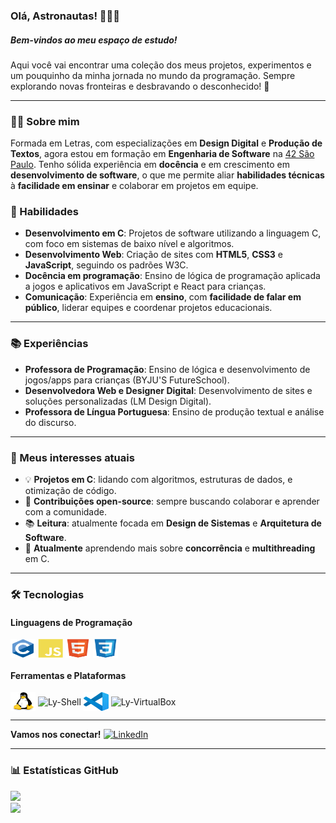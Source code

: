 ### Olá, Astronautas! 🖖👩‍🚀

##### Bem-vindos ao meu espaço de estudo!

Aqui você vai encontrar uma coleção dos meus projetos, experimentos e um pouquinho da minha jornada no mundo da programação. Sempre explorando novas fronteiras e desbravando o desconhecido! 🚀

---

### 👩‍💻 Sobre mim

Formada em Letras, com especializações em **Design Digital** e **Produção de Textos**, agora estou em formação em **Engenharia de Software** na [42 São Paulo](https://www.42sp.org.br/). Tenho sólida experiência em **docência** e em crescimento em **desenvolvimento de software**, o que me permite aliar **habilidades técnicas** à **facilidade em ensinar** e colaborar em projetos em equipe.

### 🚀 Habilidades

- **Desenvolvimento em C**: Projetos de software utilizando a linguagem C, com foco em sistemas de baixo nível e algoritmos.
- **Desenvolvimento Web**: Criação de sites com **HTML5**, **CSS3** e **JavaScript**, seguindo os padrões W3C.
- **Docência em programação**: Ensino de lógica de programação aplicada a jogos e aplicativos em JavaScript e React para crianças.
- **Comunicação**: Experiência em **ensino**, com **facilidade de falar em público**, liderar equipes e coordenar projetos educacionais.

---

### 📚 Experiências

- **Professora de Programação**: Ensino de lógica e desenvolvimento de jogos/apps para crianças (BYJU'S FutureSchool).
- **Desenvolvedora Web e Designer Digital**: Desenvolvimento de sites e soluções personalizadas (LM Design Digital).
- **Professora de Língua Portuguesa**: Ensino de produção textual e análise do discurso.

---

### 🌟 Meus interesses atuais

- 💡 **Projetos em C**: lidando com algoritmos, estruturas de dados, e otimização de código.
- 🚀 **Contribuições open-source**: sempre buscando colaborar e aprender com a comunidade.
- 📚 **Leitura**: atualmente focada em **Design de Sistemas** e **Arquitetura de Software**.
- 🌱 **Atualmente** aprendendo mais sobre **concorrência** e **multithreading** em C.

---

### 🛠️ Tecnologias

#### Linguagens de Programação
<div style="display: inline_block">
  <img align="center" alt="Ly-C" height="30" width="40" src="https://raw.githubusercontent.com/devicons/devicon/master/icons/c/c-original.svg">
  <img align="center" alt="Ly-Js" height="30" width="40" src="https://raw.githubusercontent.com/devicons/devicon/master/icons/javascript/javascript-plain.svg">
  <img align="center" alt="Ly-HTML" height="30" width="40" src="https://raw.githubusercontent.com/devicons/devicon/master/icons/html5/html5-original.svg">
  <img align="center" alt="Ly-CSS" height="30" width="40" src="https://raw.githubusercontent.com/devicons/devicon/master/icons/css3/css3-original.svg">
</div>

#### Ferramentas e Plataformas
<div style="display: inline_block">
  <img align="center" alt="Ly-Linux" height="30" width="40" src="https://raw.githubusercontent.com/devicons/devicon/master/icons/linux/linux-original.svg">
  <img align="center" alt="Ly-Shell" height="30" width="40" src="https://www.vectorlogo.zone/logos/gnu_bash/gnu_bash-icon.svg">
  <img align="center" alt="Ly-VSCode" height="30" width="40" src="https://raw.githubusercontent.com/devicons/devicon/master/icons/vscode/vscode-original.svg">
  <img align="center" alt="Ly-VirtualBox" height="30" width="40" src="https://upload.wikimedia.org/wikipedia/commons/d/d5/Virtualbox_logo.png">
</div>

---

**Vamos nos conectar!**    [![LinkedIn](https://img.shields.io/badge/LinkedIn-000?style=for-the-badge&logo=linkedin&logoColor=blue)](https://www.linkedin.com/in/mendeslilian)

---

### 📊 Estatísticas GitHub

<div>
  <a href="https://github.com/LilianMS">
    <picture>
      <source srcset="https://github-readme-stats.vercel.app/api?username=LilianMS&show_icons=true&theme=tokyonight" media="(prefers-color-scheme: dark)" />
      <source srcset="https://github-readme-stats.vercel.app/api?username=LilianMS&show_icons=true" media="(prefers-color-scheme: light), (prefers-color-scheme: no-preference)" />
      <img src="https://github-readme-stats.vercel.app/api?username=LilianMS&show_icons=true" />
    </picture>
    <div>
      <img height="180em" src="https://github-readme-stats.vercel.app/api/top-langs/?username=LilianMS&layout=compact&langs_count=16&theme=tokyonight"/>
    </div>
  </a>
</div>

